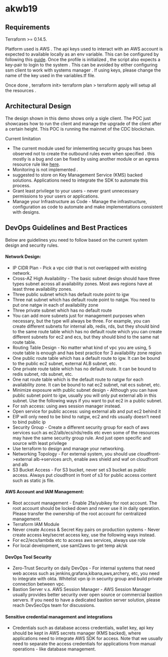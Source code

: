 # akwb19

<h2> Requirements </h2>

Terraform >= 0.14.5.

Platform used is AWS . The api keys used to interact with an AWS account is expected to available locally as an env variable. This can be configured by following this [guide](https://docs.aws.amazon.com/cli/latest/userguide/cli-configure-profiles.html).
Once the profile is initialized , the script also expects a key-pair to login to the system . This can be avoided by either configuring ssm client to work with systems manager . If using keys, please change the name of the key used in the variables.tf file.

Once done , terraform init> terraform plan > terraform apply will setup all the resources .

<h2> Architectural Design </h2>

The design shown in this demo shows only a sigle client. The POC just showcases how to run the client and manage the upgrade of the client after a certain height.
This POC is running the mainnet of the CDC blockchain.


</h2> Current limitation </h2>

* The current module used for imlementing security groups has been observed not to create the outbound rules even when specified . this mostly is a bug and can be fixed by using another module or an egress resource rule like [here](https://registry.terraform.io/providers/hashicorp/aws/latest/docs/resources/security_group_rule#usage-with-prefix-list-ids).
* Monitoring is not implemented . 
* suggested to store on Key Management Service (KMS) backed solutions. Applications need to integrate the SDK to automate this process. 
* Grant least privilege to your users - never grant unnecessary permissions to your users or applications. 
* Manage your Infrastructure as Code -  Manage the infrastructure, configuration as code to automate and make implementations consistent with designs.


<h2> DevOps Guidelines and Best Practices </h2>

Below are guidelines you need to follow based on the current system design and security rules. 
<h4>Network Design:</h4>

* IP CIDR Plan - Pick a vpc cidr that is not overlapped with existing network.
* Cross-AZ High Availability - The basic subnet design should have three types subnet across all availability zones. Most aws regions have at least three availability zones.
* Three public subnet which has default route point to igw
* Three nat subnet which has default route point to natgw. You need to put one natgw in each of availability zone
* Three private subnet which has no default route
* You can add more subnets just for management purposes when necessary, but the type will always be three. For example, you can create different subnets for internal alb, redis, rds, but they should bind to the same route table which has no default route which you can create different subnets for ec2 and ecs, but they should bind to the same nat route table.
* Routing Table Design - No matter what kind of vpc you are using, 5 route table is enough and has best practice for 3 availability zone region
* One public route table which has a default route to igw. It can be bound to the public ec2 subnet, external ALB subnet, etc.
* One private route table which has no default route. It can be bound to redis subnet, rds subnet, etc.
* One nat route table which is the default route to natgw for each availability zone. It can be bound to nat ec2 subnet, nat ecs subnet, etc.
* Minimize exposure with public subnet design - Although you can have public subnet point to igw, usually you will only put external alb in this subnet. Use the following ways if you want to put ec2 in a public subnet.
* For ssh access: using aws session manager instead.
* Open service for public access: using external alb and put ec2 behind it
* EIP will only need to be bind to natgw, ec2 and rds usually doesn’t need to bind public ip
* Security Group - Create a different security group for each of aws services such as ec2/alb/ecs/rds/redis etc even some of the resources may have the same security group rule. And just open specific and source with least privilege
* Use terraform to design and manage your networking.
* Networking Topology - For external system, you should use cloudfront->external alb->services arch, enable aws shield and waf on cloudfront and alb
* S3 Bucket Access - For S3 bucket, never set s3 bucket as public access. Always put cloudfront in front of s3 for public access content such as static js file.

<h4>AWS Account and IAM Management:</h4>

* Root account management - Enable 2fa/yubikey for root account. The root account should be locked down and never use it in daily operation. Please transfer the ownership of the root account for centralized management. 
* Terraform IAM Module
* Never create Access & Secret Key pairs on production systems - Never create access key/secret access key, use the following ways instead.
* For ec2/ecs/lambda etc to access aws services, always use role
* For local development, use saml2aws to get temp ak/sk

<h4>DevOps Tool Security</h4>

* Zero-Trust Security on daily DevOps - For internal systems that need web access such as jenkins,grafana,kibana,aws,archery, etc, you need to integrate with okta. Whitelist vpn ip in security group and build private connection between vpc.
* Bastion Server v.s. AWS Session Manager - AWS Session Manager usually provides better security over open source or commercial bastion servers. If you need to have a dedicated bastion server solution, please reach DevSecOps team for discussions.

<h4>Sensitive credential management and integrations</h4>

* Credentials such as database access credentials, wallet key, api key should be kept in AWS secrets manager (KMS backed), where applications need to integrate AWS SDK for access.  Note that we usually need to separate the access credentials for applications from manual operations - like database management.

